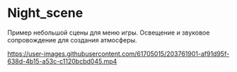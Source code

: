 # Night_scene

Пример небольшой сцены для меню игры. Освещение и звуковое сопровождение для создания атмосферы.


https://user-images.githubusercontent.com/61705015/203761901-af91d95f-638d-4b15-a53c-c1120bcbd045.mp4
